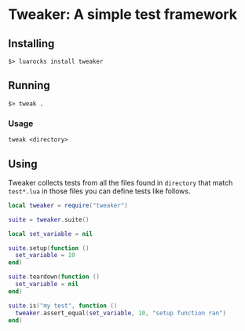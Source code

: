 # Tweaker: A simple test framework

## Installing

    $> luarocks install tweaker

## Running

    $> tweak .

### Usage

    tweak <directory>

## Using

Tweaker collects tests from all the files found in `directory` that match
`test*.lua` in those files you can define tests like follows.

```lua
local tweaker = require("tweaker")

suite = tweaker.suite()

local set_variable = nil

suite.setup(function ()
  set_variable = 10
end)

suite.teardown(function ()
  set_variable = nil
end)

suite.is("my test", function ()
  tweaker.assert_equal(set_variable, 10, "setup function ran")
end)
```
